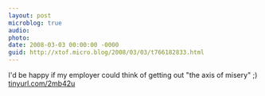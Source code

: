 ```yaml
---
layout: post
microblog: true
audio: 
photo: 
date: 2008-03-03 00:00:00 -0000
guid: http://xtof.micro.blog/2008/03/03/t766182833.html
---
```

I'd be happy if my employer could think of getting out "the axis of misery" ;) [tinyurl.com/2mb42u](http://tinyurl.com/2mb42u)
